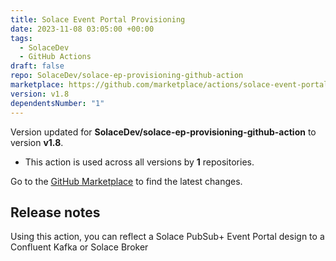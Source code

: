 ```yaml
---
title: Solace Event Portal Provisioning
date: 2023-11-08 03:05:00 +00:00
tags:
  - SolaceDev
  - GitHub Actions
draft: false
repo: SolaceDev/solace-ep-provisioning-github-action
marketplace: https://github.com/marketplace/actions/solace-event-portal-provisioning
version: v1.8
dependentsNumber: "1"
---
```



Version updated for **SolaceDev/solace-ep-provisioning-github-action** to version **v1.8**.
- This action is used across all versions by **1** repositories.

Go to the [GitHub Marketplace](https://github.com/marketplace/actions/solace-event-portal-provisioning) to find the latest changes.

## Release notes

Using this action, you can reflect a Solace PubSub+ Event Portal design to a Confluent Kafka or Solace Broker
